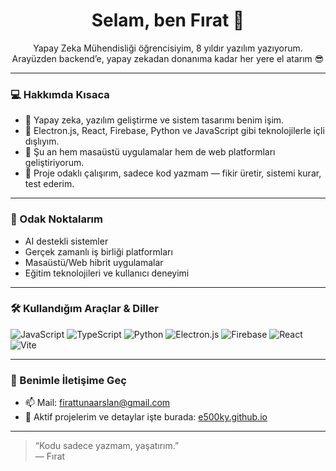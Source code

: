 <h1 align="center">Selam, ben Fırat 👋</h1>

<p align="center">
  Yapay Zeka Mühendisliği öğrencisiyim, 8 yıldır yazılım yazıyorum.  
  Arayüzden backend’e, yapay zekadan donanıma kadar her yere el atarım 😎  
</p>

---

### 💻 Hakkımda Kısaca

- 🧠 Yapay zeka, yazılım geliştirme ve sistem tasarımı benim işim.
- 🔧 Electron.js, React, Firebase, Python ve JavaScript gibi teknolojilerle içli dışlıyım.
- 🚀 Şu an hem masaüstü uygulamalar hem de web platformları geliştiriyorum.
- 🧪 Proje odaklı çalışırım, sadece kod yazmam — fikir üretir, sistemi kurar, test ederim.

---

### 🎯 Odak Noktalarım

- AI destekli sistemler
- Gerçek zamanlı iş birliği platformları
- Masaüstü/Web hibrit uygulamalar
- Eğitim teknolojileri ve kullanıcı deneyimi

---

### 🛠️ Kullandığım Araçlar & Diller

![JavaScript](https://img.shields.io/badge/-JavaScript-F7DF1E?logo=javascript&logoColor=black&style=flat)
![TypeScript](https://img.shields.io/badge/-TypeScript-2F74C0?logo=typescript&logoColor=white&style=flat)
![Python](https://img.shields.io/badge/-Python-3776AB?logo=python&logoColor=white&style=flat)
![Electron.js](https://img.shields.io/badge/-Electron-47848F?logo=electron&logoColor=white&style=flat)
![Firebase](https://img.shields.io/badge/-Firebase-FFCA28?logo=firebase&logoColor=black&style=flat)
![React](https://img.shields.io/badge/-React-20232A?logo=react&logoColor=61DAFB&style=flat)
![Vite](https://img.shields.io/badge/-Vite-646CFF?logo=vite&logoColor=white&style=flat)

---

### 💬 Benimle İletişime Geç

- 📫 Mail: firattunaarslan@gmail.com
- 🧠 Aktif projelerim ve detaylar işte burada: [e500ky.github.io](https://e500ky.github.io)

---

> “Kodu sadece yazmam, yaşatırım.”  
> — Fırat

